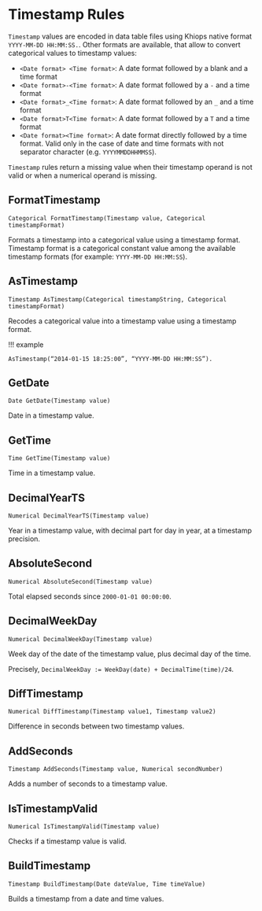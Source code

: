 # Timestamp Rules

`Timestamp` values are encoded in data table files using Khiops native format `YYYY-MM-DD HH:MM:SS.`.
Other formats are available, that allow to convert categorical values to timestamp values:

- `<Date format> <Time format>`: A date format followed by a blank and a time format
- `<Date format>-<Time format>`: A date format followed by a `-` and a time format
- `<Date format>_<Time format>`: A date format followed by an `_` and a time format
- `<Date format>T<Time format>`: A date format followed by a `T` and a time format
- `<Date format><Time format>`: A date format directly followed by a time format. Valid only in the
  case of date and time formats with not separator character (e.g. `YYYYMMDDHHMMSS`).

`Timestamp` rules return a missing value when their timestamp operand is not valid or when
a numerical operand is missing.

## FormatTimestamp

```kdic-api-docs
Categorical FormatTimestamp(Timestamp value, Categorical timestampFormat)
```

Formats a timestamp into a categorical value using a timestamp format. Timestamp format is
a categorical constant value among the available timestamp formats (for example: `YYYY-MM-DD
HH:MM:SS`).

## AsTimestamp

```kdic-api-docs
Timestamp AsTimestamp(Categorical timestampString, Categorical timestampFormat)
```

Recodes a categorical value into a timestamp value using a timestamp format.

!!! example

  ```kdic
  AsTimestamp(“2014-01-15 18:25:00”, “YYYY-MM-DD HH:MM:SS”).
  ```

## GetDate

```kdic-api-docs
Date GetDate(Timestamp value)
```

Date in a timestamp value.

## GetTime

```kdic-api-docs
Time GetTime(Timestamp value)
```

Time in a timestamp value.

## DecimalYearTS

```kdic-api-docs
Numerical DecimalYearTS(Timestamp value)
```

Year in a timestamp value, with decimal part for day in year, at a timestamp precision.

## AbsoluteSecond

```kdic-api-docs
Numerical AbsoluteSecond(Timestamp value)
```

Total elapsed seconds since `2000-01-01 00:00:00`.

## DecimalWeekDay

```kdic-api-docs
Numerical DecimalWeekDay(Timestamp value)
```

Week day of the date of the timestamp value, plus decimal day of the time.

Precisely, `DecimalWeekDay := WeekDay(date) + DecimalTime(time)/24`.

## DiffTimestamp

```kdic-api-docs
Numerical DiffTimestamp(Timestamp value1, Timestamp value2)
```

Difference in seconds between two timestamp values.

## AddSeconds

```kdic-api-docs
Timestamp AddSeconds(Timestamp value, Numerical secondNumber)
```

Adds a number of seconds to a timestamp value.

## IsTimestampValid

```kdic-api-docs
Numerical IsTimestampValid(Timestamp value)
```

Checks if a timestamp value is valid.

## BuildTimestamp

```kdic-api-docs
Timestamp BuildTimestamp(Date dateValue, Time timeValue)
```

Builds a timestamp from a date and time values.

